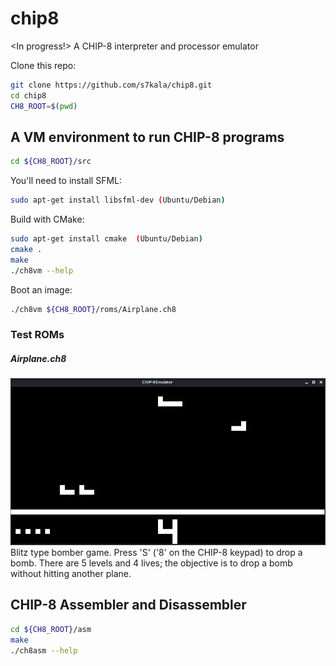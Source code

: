 # chip8
<In progress!>
A CHIP-8 interpreter and processor emulator

Clone this repo:
```bash
git clone https://github.com/s7kala/chip8.git
cd chip8
CH8_ROOT=$(pwd)
```

## A VM environment to run CHIP-8 programs
```bash
cd ${CH8_ROOT}/src
```
You'll need to install SFML:
```bash
sudo apt-get install libsfml-dev (Ubuntu/Debian)
```
Build with CMake:
```bash
sudo apt-get install cmake  (Ubuntu/Debian)
cmake .
make
./ch8vm --help
```
Boot an image:
```bash
./ch8vm ${CH8_ROOT}/roms/Airplane.ch8
```
### Test ROMs
##### Airplane.ch8
![alt text](https://github.com/s7kala/chip8/blob/master/docs/airplane.png?raw=true)
Blitz type bomber game. Press 'S' ('8' on the CHIP-8 keypad) to drop a bomb.
There are 5 levels and 4 lives; the objective is to drop a bomb without hitting another plane.
## CHIP-8 Assembler and Disassembler
```bash
cd ${CH8_ROOT}/asm
make
./ch8asm --help
```
